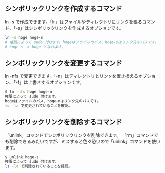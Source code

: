 ## シンボリックリンクを作成するコマンド

ln -s で作成できます。「ln」はファイルやディレクトリにリンクを張るコマンド、「-s」はシンボリックリンクを作成するオプションです。

```bash
ln -s hoge hoge-s
# 権限によって sudo 付けます。hogeはファイルのパス、hoge-sはリンク先のパスです。
# hoge-s -> hoge となればok。
```

## シンボリックリンクを変更するコマンド

ln -nfs で変更できます。「-n」はディレクトリとリンクを置き換えるオプション、「-f」は上書きするオプションです。

```bash
$ ln -nfs hoge hoge-n
権限によって sudo 付けます。
hogeはファイルのパス、hoge-nはリンク先のパスです。
ls -la で変更されていることを確認。
```

## シンボリックリンクを削除するコマンド

「unlink」コマンドでシンボリックリンクを削除できます。
「rm」コマンドでも削除できるみたいですが、ミスすると色々恐いので「unlink」コマンドを使います。

```bash
$ unlink hoge-s
権限によって sudo 付けます。
ls -la で削除されていることを確認。
```